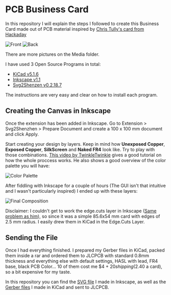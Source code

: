 # PCB Business Card

In this repository I will explain the steps I followed to create this Business Card made out of PCB material inspired by [Chris Tully's card from Hackaday](https://hackaday.io/cast4)

![Front](https://github.com/Hanqaqa/PCB_Business_Card/blob/master/Media/Front.jpg)
![Back](https://github.com/Hanqaqa/PCB_Business_Card/blob/master/Media/Back.jpg)

There are more pictures on the Media folder.

I have used 3 Open Source Programs in total:

* [KiCad v5.1.6](https://www.kicad.org/)
* [Inkscape v1.1](https://inkscape.org/)
* [Svg2Shenzen v0.2.18.7](https://github.com/badgeek/svg2shenzhen)

The instructions are very easy and clear on how to install each program.

## Creating the Canvas in Inkscape

Once the extension has been added in Inkscape. Go to Extension > Svg2Shenzhen > Prepare Document and create a 100 x 100 mm document and click Apply.

Start creating your design by layers. Keep in mind how **Unexposed Copper**, **Exposed Copper**, **SilkScreen** and **Naked FR4** look like. Try to play with those combinations. [This video by TwinkleTwinkie](https://www.youtube.com/watch?v=Sbkvza8cKQE) gives a good tutorial on how the whole proccess works. He also shows a good overview of the color palette you will have:

![Color Palette](https://github.com/Hanqaqa/PCB_Business_Card/blob/master/Media/ColorPalette.PNG)

After fiddling with Inkscape for a couple of hours (The GUI isn't that intuitive and I wasn't particularly inspired) I ended up with these layers:

![Final Composition](https://github.com/Hanqaqa/PCB_Business_Card/blob/master/Media/PCBLayers.png)

Disclaimer: I couldn't get to work the edge.cuts layer in Inkscape ([Same problem as him](https://github.com/badgeek/svg2shenzhen/issues/119)), so since it was a simple 85.6x54 mm card with edges of 2.5 mm radius. I easily drew them in KiCad in the Edge.Cuts Layer.

## Sending the File

Once I had everything finished. I prepared my Gerber files in KiCad, packed them inside a rar and ordered them to JLCPCB with standard 0.8mm thickness and everything else with default settings, HASL with lead, FR4 base, black PCB Color... 10 of them cost me $4 + $20 shipping ($2.40 a card), so a bit expensive for my taste. 

In this repository you can find the [SVG file](https://github.com/Hanqaqa/PCB_Business_Card/blob/master/drawing.svg) I made in Inkscape, as well as the [Gerber files](https://github.com/Hanqaqa/PCB_Business_Card/blob/master/Gerbers/Gerbers.rar) I made in KiCad and sent to JLCPCB. 
